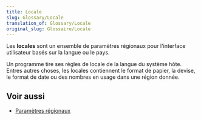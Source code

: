 ```yaml
---
title: Locale
slug: Glossary/Locale
translation_of: Glossary/Locale
original_slug: Glossaire/Locale
---
```

Les **locales** sont un ensemble de paramètres régionaux pour l'interface utilisateur basés sur la langue ou le pays.

Un programme tire ses règles de locale de la langue du système hôte. Entres autres choses, les locales contiennent le format de papier, la devise, le format de date ou des nombres en usage dans une région donnée.

## Voir aussi

- [Paramètres régionaux](http://fr.wikipedia.org/wiki/Param%C3%A8tres_r%C3%A9gionaux)
